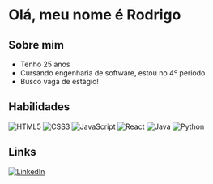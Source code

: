 # Olá, meu nome é Rodrigo


## Sobre mim

* Tenho 25 anos
* Cursando engenharia de software, estou no 4º periodo
* Busco vaga de estágio!

## Habilidades

![HTML5](https://img.shields.io/badge/HTML5-E34F26?style=for-the-badge&logo=html5&logoColor=white)
![CSS3](https://img.shields.io/badge/CSS3-1572B6?style=for-the-badge&logo=css3&logoColor=white)
![JavaScript](https://img.shields.io/badge/JavaScript-F7DF1E?style=for-the-badge&logo=javascript&logoColor=black)
![React](https://img.shields.io/badge/React-20232A?style=for-the-badge&logo=react&logoColor=61DAFB)
![Java](https://img.shields.io/badge/java-%23ED8B00.svg?style=for-the-badge&logo=openjdk&logoColor=white)
![Python](https://img.shields.io/badge/python-3670A0?style=for-the-badge&logo=python&logoColor=ffdd54)

## Links

[![LinkedIn](https://img.shields.io/badge/LinkedIn-0077B5?style=for-the-badge&logo=linkedin&logoColor=white)](https://www.linkedin.com/in/rodrigodesousapereira/)
